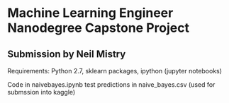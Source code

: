 # Machine Learning Engineer Nanodegree Capstone Project
## Submission by Neil Mistry

Requirements:  Python 2.7, sklearn packages, ipython (jupyter notebooks)

Code in naivebayes.ipynb
test predictions in naive_bayes.csv (used for submssion into kaggle)